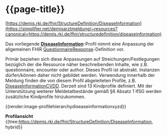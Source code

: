 # {{page-title}}
[https://demis.rki.de/fhir/StructureDefinition/DiseaseInformation](https://simplifier.net/demisarztmeldung/~resources?canonical=https://demis.rki.de/fhir/structuredefinition/diseaseinformation)  

Das vorliegende **[DiseaseInformation](https://simplifier.net/demisarztmeldung/~resources?canonical=https://demis.rki.de/fhir/structuredefinition/diseaseinformation)**-Profil nimmt eine Anpassung der allgemeinen FHIR [QuestionnaireResponse](http://www.hl7.org/fhir/questionnaireresponse.html)-Definition vor.   

Primär beziehen sich diese Anpassungen auf Streichungen/Festlegungen bezüglich der die Ressource näher beschreibenden Inhalte, wie z.B. questionnaire, encounter oder author. Dieses Profil ist abstrakt. Instanzen dürfen/können daher nicht gebildet werden. Verwendung innerhalb der Meldung finden die von diesem Profil abgeleiteten Profile, z.B. [DiseaseInformationCVDD](https://simplifier.net/demisarztmeldung/~resources?canonical=https://demis.rki.de/fhir/structuredefinition/diseaseinformationcvdd).  Derzeit sind 13 Kindprofile definiert. Mit der Unterstützung weiterer Meldetatbestände gemäß §6 Absatz 1 IfSG werden zusätzliche Kindprofile hinzukommen.

{{render:image-profilehierarchydiseaseinformationxyzd}}

**Profilansicht**
{{tree:https://demis.rki.de/fhir/StructureDefinition/DiseaseInformation, hybrid}}
